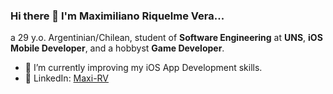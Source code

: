### Hi there 👋 I'm Maximiliano Riquelme Vera...

a 29 y.o. Argentinian/Chilean, student of **Software Engineering** at **UNS**, **iOS Mobile Developer**, and a hobbyst **Game Developer**.

- 🌱 I’m currently improving my iOS App Development skills.
- 💼 LinkedIn: [Maxi-RV](https://www.linkedin.com/in/maxi-rv)


<!--
**maxi-rv/maxi-rv** is a ✨ _special_ ✨ repository because its `README.md` (this file) appears on your GitHub profile.

Here are some ideas to get you started:

- 🔭 I’m currently working on ...
- 🌱 I’m currently learning ...
- 👯 I’m looking to collaborate on ...
- 🤔 I’m looking for help with ...
- 💬 Ask me about ...
- 📫 How to reach me: ...
- 😄 Pronouns: ...
- ⚡ Fun fact: ...
-->
